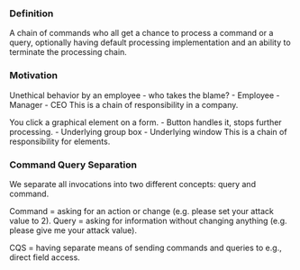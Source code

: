 ### Definition

A chain of commands who all get a chance to process a command or a query,
optionally having default processing implementation and an ability to terminate
the processing chain.

### Motivation

Unethical behavior by an employee - who takes the blame?
    - Employee
    - Manager
    - CEO
This is a chain of responsibility in a company.

You click a graphical element on a form.
    - Button handles it, stops further processing.
    - Underlying group box
    - Underlying window
This is a chain of responsibility for elements.

### Command Query Separation

We separate all invocations into two different concepts: query and command.

Command = asking for an action or change (e.g. please set your attack value to 2).
Query = asking for information without changing anything (e.g. please give me your attack value).

CQS = having separate means of sending commands and queries to e.g., direct field access.